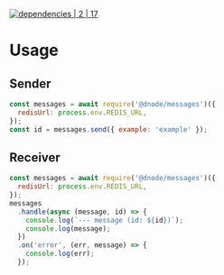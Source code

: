 [![dependencies | 2 | 17](https://img.shields.io/badge/dependencies-2%20|%2017-blue.svg)](DEPENDENCIES.md)

# Usage

## Sender

```javascript
const messages = await require('@dnode/messages')({
  redisUrl: process.env.REDIS_URL,
});
const id = messages.send({ example: 'example' });
```

## Receiver

```javascript
const messages = await require('@dnode/messages')({
  redisUrl: process.env.REDIS_URL,
});
messages
  .handle(async (message, id) => {
    console.log(`--- message (id: ${id})`);
    console.log(message);
  })
  .on('error', (err, message) => {
    console.log(err);
  });
```
